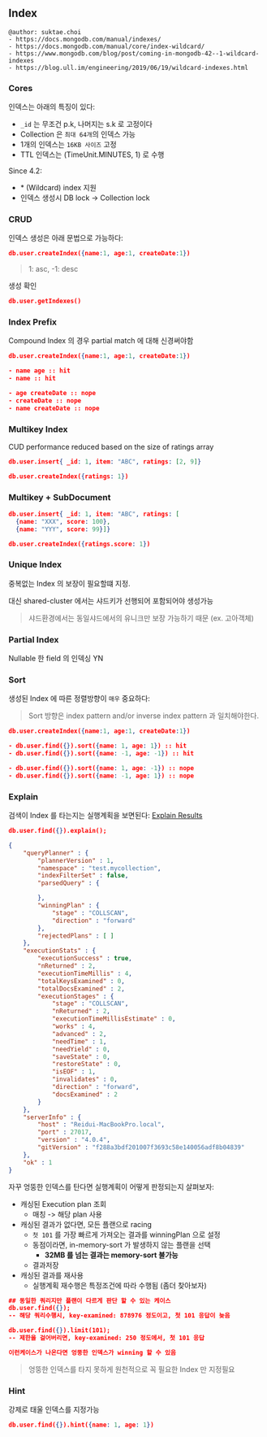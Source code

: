 ## Index

```
@author: suktae.choi
- https://docs.mongodb.com/manual/indexes/
- https://docs.mongodb.com/manual/core/index-wildcard/
- https://www.mongodb.com/blog/post/coming-in-mongodb-42--1-wildcard-indexes
- https://blog.ull.im/engineering/2019/06/19/wildcard-indexes.html
```

### Cores

인덱스는 아래의 특징이 있다:

- `_id` 는 무조건 p.k, 나머지는 s.k 로 고정이다
- Collection 은 `최대 64개`의 인덱스 가능
- 1개의 인덱스는 `16KB 사이즈` 고정
- TTL 인덱스는 (TimeUnit.MINUTES, 1) 로 수행

Since 4.2:

- \* (Wildcard) index 지원
- 인덱스 생성시 DB lock -> Collection lock

### CRUD

인덱스 생성은 아래 문법으로 가능하다:

```json
db.user.createIndex({name:1, age:1, createDate:1})
```

> 1: asc, -1: desc

생성 확인

```json
db.user.getIndexes()
```

### Index Prefix

Compound Index 의 경우 partial match 에 대해 신경써야함

```json
db.user.createIndex({name:1, age:1, createDate:1})

- name age :: hit
- name :: hit

- age createDate :: nope
- createDate :: nope
- name createDate :: nope
```

### Multikey Index

CUD performance reduced based on the size of ratings array

```json
db.user.insert{ _id: 1, item: "ABC", ratings: [2, 9]}

db.user.createIndex({ratings: 1})
```

### Multikey + SubDocument

```json
db.user.insert{ _id: 1, item: "ABC", ratings: [
  {name: "XXX", score: 100},
  {name: "YYY", score: 99}]}

db.user.createIndex({ratings.score: 1})
```

### Unique Index

중복없는 Index 의 보장이 필요할떄 지정.

대신 shared-cluster 에서는 샤드키가 선행되어 포함되어야 생성가능

> 샤드환경에서는 동일샤드에서의 유니크만 보장 가능하기 때문 (ex. 고아객체)

### Partial Index

Nullable 한 field 의 인덱싱 YN

### Sort

생성된 Index 에 따른 정렬방향이 `매우` 중요하다:

> Sort 방향은 index pattern and/or inverse index pattern 과 일치해야한다.

```json
db.user.createIndex({name:1, age:1, createDate:1})

- db.user.find({}).sort({name: 1, age: 1}) :: hit
- db.user.find({}).sort({name: -1, age: -1}) :: hit

- db.user.find({}).sort({name: 1, age: -1}) :: nope
- db.user.find({}).sort({name: -1, age: 1}) :: nope
```

### Explain

검색이 Index 를 타는지는 실행계획을 보면된다: [Explain Results](https://docs.mongodb.com/manual/reference/explain-results/)

```json
db.user.find({}).explain();

{
	"queryPlanner" : {
		"plannerVersion" : 1,
		"namespace" : "test.mycollection",
		"indexFilterSet" : false,
		"parsedQuery" : {

		},
		"winningPlan" : {
			"stage" : "COLLSCAN",
			"direction" : "forward"
		},
		"rejectedPlans" : [ ]
	},
	"executionStats" : {
		"executionSuccess" : true,
		"nReturned" : 2,
		"executionTimeMillis" : 4,
		"totalKeysExamined" : 0,
		"totalDocsExamined" : 2,
		"executionStages" : {
			"stage" : "COLLSCAN",
			"nReturned" : 2,
			"executionTimeMillisEstimate" : 0,
			"works" : 4,
			"advanced" : 2,
			"needTime" : 1,
			"needYield" : 0,
			"saveState" : 0,
			"restoreState" : 0,
			"isEOF" : 1,
			"invalidates" : 0,
			"direction" : "forward",
			"docsExamined" : 2
		}
	},
	"serverInfo" : {
		"host" : "Reidui-MacBookPro.local",
		"port" : 27017,
		"version" : "4.0.4",
		"gitVersion" : "f288a3bdf201007f3693c58e140056adf8b04839"
	},
	"ok" : 1
}
```

자꾸 엉뚱한 인덱스를 탄다면 실행계획이 어떻게 판정되는지 살펴보자:

- 캐싱된 Execution plan 조회
  - 매칭 -> 해당 plan 사용
- 캐싱된 결과가 없다면, 모든 플랜으로 racing
  - `첫 101` 를 가장 빠르게 가져오는 결과를 winningPlan 으로 설정
  - 동점이라면, in-memory-sort 가 발생하지 않는 플랜을 선택
    - **32MB 를 넘는 결과는 memory-sort 불가능**
  - 결과저장
- 캐싱된 결과를 재사용
  - 실행계획 재수행은 특정조건에 따라 수행됨 (좀더 찾아보자)

```json
## 동일한 쿼리지만 플랜이 다르게 판단 할 수 있는 케이스
db.user.find({});
-- 해당 쿼리수행시, key-examined: 878976 정도이고, 첫 101 응답이 늦음

db.user.find({}).limit(101);
-- 제한을 걸어버리면, key-examined: 250 정도에서, 첫 101 응답

이런케이스가 나온다면 엉뚱한 인덱스가 winning 할 수 있음
```

> 엉뚱한 인덱스를 타지 못하게 원천적으로 꼭 필요한 Index 만 지정필요

### Hint

강제로 태울 인덱스를 지정가능

```json
db.user.find({}).hint({name: 1, age: 1})
```
